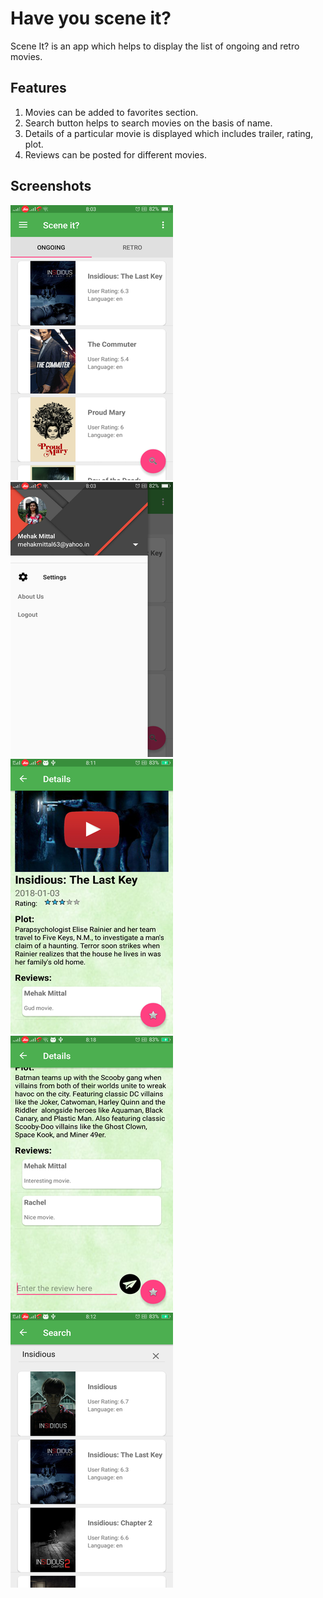 # Have you scene it?

Scene It? is an app which helps to display the list of ongoing and retro movies. 

## Features

1. Movies can be added to favorites section.
2. Search button helps to search movies on the basis of name.
3. Details of a particular movie is displayed which includes trailer, rating, plot.
4. Reviews can be posted for different movies.

## Screenshots

![alt text](screenshots/1.png "Dashboard")   ![alt text](screenshots/2.png "Navigation Drawer")
![alt text](screenshots/3.png "Details")     ![alt text](screenshots/4.png "Review feature")
![alt text](screenshots/5.png "Search")






